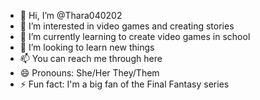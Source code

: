 - 👋 Hi, I’m @Thara040202
- 👀 I’m interested in video games and creating stories
- 🌱 I’m currently learning to create video games in school
- 💞️ I’m looking to learn new things
- 📫 You can reach me through here
- 😄 Pronouns: She/Her They/Them
- ⚡ Fun fact: I'm a big fan of the Final Fantasy series

<!---
Thara040202/Thara040202 is a ✨ special ✨ repository because its `README.md` (this file) appears on your GitHub profile.
You can click the Preview link to take a look at your changes.
--->
